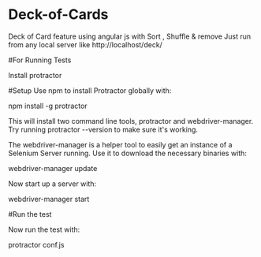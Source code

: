 # Deck-of-Cards
Deck of Card feature using angular js with Sort , Shuffle &amp; remove
Just run from any local server like http://localhost/deck/

#For Running Tests

Install protractor

#Setup
Use npm to install Protractor globally with:

npm install -g protractor

This will install two command line tools, protractor and webdriver-manager. Try running protractor --version to make sure it's working.

The webdriver-manager is a helper tool to easily get an instance of a Selenium Server running. Use it to download the necessary binaries with:

webdriver-manager update

Now start up a server with:

webdriver-manager start

#Run the test

Now run the test with:

protractor conf.js